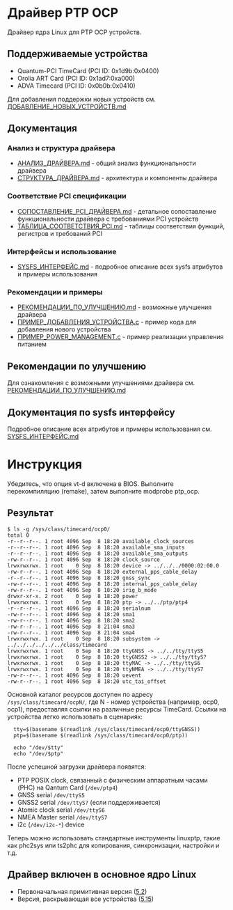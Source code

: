 # Драйвер PTP OCP

Драйвер ядра Linux для PTP OCP устройств.

## Поддерживаемые устройства

- Quantum-PCI TimeCard (PCI ID: 0x1d9b:0x0400)
- Orolia ART Card (PCI ID: 0x1ad7:0xa000)
- ADVA Timecard (PCI ID: 0x0b0b:0x0410)

Для добавления поддержки новых устройств см. [ДОБАВЛЕНИЕ_НОВЫХ_УСТРОЙСТВ.md](ДОБАВЛЕНИЕ_НОВЫХ_УСТРОЙСТВ.md)

## Документация

### Анализ и структура драйвера
- [АНАЛИЗ_ДРАЙВЕРА.md](АНАЛИЗ_ДРАЙВЕРА.md) - общий анализ функциональности драйвера
- [СТРУКТУРА_ДРАЙВЕРА.md](СТРУКТУРА_ДРАЙВЕРА.md) - архитектура и компоненты драйвера

### Соответствие PCI спецификации
- [СОПОСТАВЛЕНИЕ_PCI_ДРАЙВЕРА.md](СОПОСТАВЛЕНИЕ_PCI_ДРАЙВЕРА.md) - детальное сопоставление функциональности драйвера с требованиями PCI устройств
- [ТАБЛИЦА_СООТВЕТСТВИЯ_PCI.md](ТАБЛИЦА_СООТВЕТСТВИЯ_PCI.md) - таблицы соответствия функций, регистров и требований PCI

### Интерфейсы и использование
- [SYSFS_ИНТЕРФЕЙС.md](SYSFS_ИНТЕРФЕЙС.md) - подробное описание всех sysfs атрибутов и примеры использования

### Рекомендации и примеры
- [РЕКОМЕНДАЦИИ_ПО_УЛУЧШЕНИЮ.md](РЕКОМЕНДАЦИИ_ПО_УЛУЧШЕНИЮ.md) - возможные улучшения драйвера
- [ПРИМЕР_ДОБАВЛЕНИЯ_УСТРОЙСТВА.c](ПРИМЕР_ДОБАВЛЕНИЯ_УСТРОЙСТВА.c) - пример кода для добавления нового устройства
- [ПРИМЕР_POWER_MANAGEMENT.c](ПРИМЕР_POWER_MANAGEMENT.c) - пример реализации управления питанием

## Рекомендации по улучшению
Для ознакомления с возможными улучшениями драйвера см. [РЕКОМЕНДАЦИИ_ПО_УЛУЧШЕНИЮ.md](РЕКОМЕНДАЦИИ_ПО_УЛУЧШЕНИЮ.md)

## Документация по sysfs интерфейсу
Подробное описание всех атрибутов и примеры использования см. [SYSFS_ИНТЕРФЕЙС.md](SYSFS_ИНТЕРФЕЙС.md)

# Инструкция
Убедитесь, что опция vt-d включена в BIOS.
Выполните перекомпиляцию (remake), затем выполните modprobe ptp_ocp.

## Результат
```
$ ls -g /sys/class/timecard/ocp0/
total 0
-r--r--r--. 1 root 4096 Sep  8 18:20 available_clock_sources
-r--r--r--. 1 root 4096 Sep  8 18:20 available_sma_inputs
-r--r--r--. 1 root 4096 Sep  8 18:20 available_sma_outputs
-rw-r--r--. 1 root 4096 Sep  8 18:20 clock_source
lrwxrwxrwx. 1 root    0 Sep  8 18:20 device -> ../../../0000:02:00.0
-rw-r--r--. 1 root 4096 Sep  8 18:20 external_pps_cable_delay
-r--r--r--. 1 root 4096 Sep  8 18:20 gnss_sync
-rw-r--r--. 1 root 4096 Sep  8 18:20 internal_pps_cable_delay
-rw-r--r--. 1 root 4096 Sep  8 18:20 irig_b_mode
drwxr-xr-x. 2 root    0 Sep  8 18:20 power
lrwxrwxrwx. 1 root    0 Sep  8 18:20 ptp -> ../../ptp/ptp4
-r--r--r--. 1 root 4096 Sep  8 18:20 serialnum
-rw-r--r--. 1 root 4096 Sep  8 18:20 sma1
-rw-r--r--. 1 root 4096 Sep  8 18:20 sma2
-rw-r--r--. 1 root 4096 Sep  8 21:04 sma3
-rw-r--r--. 1 root 4096 Sep  8 21:04 sma4
lrwxrwxrwx. 1 root    0 Sep  8 18:20 subsystem -> ../../../../../../class/timecard
lrwxrwxrwx. 1 root    0 Sep  8 18:20 ttyGNSS -> ../../tty/ttyS5
lrwxrwxrwx. 1 root    0 Sep  8 18:20 ttyGNSS2 -> ../../tty/ttyS?
lrwxrwxrwx. 1 root    0 Sep  8 18:20 ttyMAC -> ../../tty/ttyS6
lrwxrwxrwx. 1 root    0 Sep  8 18:20 ttyNMEA -> ../../tty/ttyS7
-rw-r--r--. 1 root 4096 Sep  8 18:20 uevent
-rw-r--r--. 1 root 4096 Sep  8 18:20 utc_tai_offset
```

Основной каталог ресурсов доступен по адресу `/sys/class/timecard/ocpN/`, где N - номер устройства (например, ocp0, ocp1), предоставляя ссылки на различные ресурсы TimeCard. Ссылки на устройства легко использовать в сценариях:

```
  tty=$(basename $(readlink /sys/class/timecard/ocp0/ttyGNSS))
  ptp=$(basename $(readlink /sys/class/timecard/ocp0/ptp))

  echo "/dev/$tty"
  echo "/dev/$ptp"
```

После успешной загрузки драйвера появятся:
* PTP POSIX clock, связанный с физическим аппаратным часами (PHC) на Qantum Card  (`/dev/ptp4`) 
* GNSS serial `/dev/ttyS5`
* GNSS2 serial `/dev/ttyS?` (если поддерживается)
* Atomic clock serial `/dev/ttyS6`
* NMEA Master serial `/dev/ttyS7`
* i2c (`/dev/i2c-*`) device

Теперь можно использовать стандартные инструменты linuxptp, такие как phc2sys или ts2phc для копирования, синхронизации, настройки и т.д. 

## Драйвер включен в основное ядро Linux
* Первоначальная примитивная версия ([5.2](https://git.kernel.org/pub/scm/linux/kernel/git/netdev/net-next.git/commit/?id=a7e1abad13f3f0366ee625831fecda2b603cdc17))
* Версия, раскрывающая все устройства ([5.15](https://git.kernel.org/pub/scm/linux/kernel/git/torvalds/linux.git/commit/?id=773bda96492153e11d21eb63ac814669b51fc701)) 